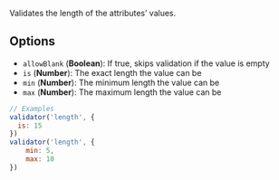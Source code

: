 Validates the length of the attributes’ values.

## Options
* `allowBlank` (**Boolean**): If true, skips validation if the value is empty
* `is` (**Number**): The exact length the value can be
* `min` (**Number**): The minimum length the value can be
* `max` (**Number**): The maximum length the value can be

```javascript
// Examples
validator('length', {
  is: 15
})
validator('length', {
    min: 5,
    max: 10
})
```
